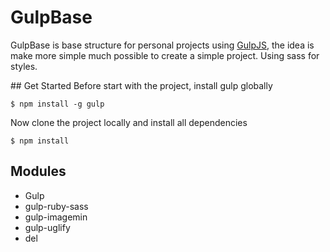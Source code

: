 # GulpBase
GulpBase is base structure for personal projects using [GulpJS](http://gulpjs.com), the idea is make more simple much possible to create a simple project. Using sass for styles.

## Get Started
Before start with the project, install gulp globally
```
$ npm install -g gulp
```

Now clone the project locally and install all dependencies
```
$ npm install
```
## Modules
 - Gulp
 - gulp-ruby-sass
 - gulp-imagemin
 - gulp-uglify
 - del
